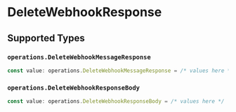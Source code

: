 # DeleteWebhookResponse


## Supported Types

### `operations.DeleteWebhookMessageResponse`

```typescript
const value: operations.DeleteWebhookMessageResponse = /* values here */
```

### `operations.DeleteWebhookResponseBody`

```typescript
const value: operations.DeleteWebhookResponseBody = /* values here */
```

